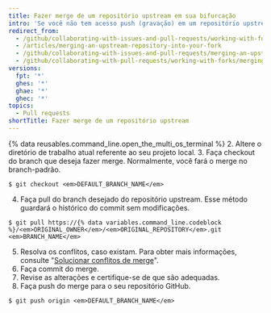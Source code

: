 ```yaml
---
title: Fazer merge de um repositório upstream em sua bifurcação
intro: 'Se você não tem acesso push (gravação) em um repositório upstream, é possível fazer pull de commits do repositório para sua própria bifurcação.'
redirect_from:
  - /github/collaborating-with-issues-and-pull-requests/working-with-forks/merging-an-upstream-repository-into-your-fork
  - /articles/merging-an-upstream-repository-into-your-fork
  - /github/collaborating-with-issues-and-pull-requests/merging-an-upstream-repository-into-your-fork
  - /github/collaborating-with-pull-requests/working-with-forks/merging-an-upstream-repository-into-your-fork
versions:
  fpt: '*'
  ghes: '*'
  ghae: '*'
  ghec: '*'
topics:
  - Pull requests
shortTitle: Fazer merge de um repositório upstream
---
```


{% data reusables.command_line.open_the_multi_os_terminal %}
2. Altere o diretório de trabalho atual referente ao seu projeto local.
3. Faça checkout do branch que deseja fazer merge. Normalmente, você fará o merge no branch-padrão.
  ```shell
  $ git checkout <em>DEFAULT_BRANCH_NAME</em>
  ```
4. Faça pull do branch desejado do repositório upstream. Esse método guardará o histórico do commit sem modificações.
  ```shell
  $ git pull https://{% data variables.command_line.codeblock %}/<em>ORIGINAL_OWNER</em>/<em>ORIGINAL_REPOSITORY</em>.git <em>BRANCH_NAME</em>
  ```
5. Resolva os conflitos, caso existam. Para obter mais informações, consulte "[Solucionar conflitos de merge](/github/collaborating-with-pull-requests/addressing-merge-conflicts)".
6. Faça commit do merge.
7. Revise as alterações e certifique-se de que são adequadas.
8. Faça push do merge para o seu repositório GitHub.
  ```shell
  $ git push origin <em>DEFAULT_BRANCH_NAME</em>
  ```

